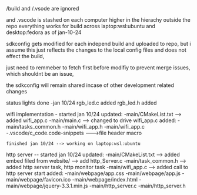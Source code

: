 /build and /.vsode are ignored 

and .vscode is stashed on each computer higher in the hierachy outside the repo
everything works for build across laptop:wsl:ubuntu and desktop:fedora as of
jan-10-24

sdkconfig gets modified for each independ build and uploaded to repo,
but i assume this just reflects the changes to the local config files and 
does not effect the build,

just need to remmeber to fetch first before modifiy to prevent merge issues,
which shouldnt be an issue,

the sdkconfig will remain shared incase of other development related changes

status lights done -jan 10/24
    rgb_led.c added
    rgb_led.h added

wifi implementation - started jan 10/24
    updated:
        -main/CMakeList.txt     --> added wifi_app.c
        -main/main.c            --> changed to drive wifi_app.c
    added:
        -main/tasks_common.h
        -main/wifi_app.h
        -main/wifi_app.c
        -.vscode/c_code.code-snippets   --->file header macro

    finished jan 10/24 --> working on laptop:wsl:ubuntu

http server -- started jan 10/24
    updated:
        -main/CMakeList.txt --> added embed filed from website/
                            --> add http_Server.c
        -main/task_common.h --> added http server task, http monitor task
        -main/wifi_app.c --> added call to http server start
    added:
        -main/webpage/app.css
        -main/webpage/app.js
        -main/webpage/favicon.ico
        -main/webpage/index.html
        -main/webpage/jquery-3.3.1.min.js
        -main/http_server.c
        -main/http_server.h
